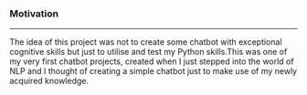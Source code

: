<h3>Motivation</h3>
<hr>
The idea of this project was not to create some chatbot with exceptional cognitive skills but just to utilise and test my Python skills.This was one of my very first chatbot projects, created when I just stepped into the world of NLP and I thought of creating a simple chatbot just to make use of my newly acquired knowledge.
